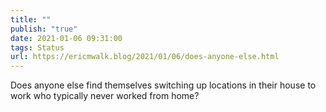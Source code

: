 ```yaml
---
title: ""
publish: "true"
date: 2021-01-06 09:31:00
tags: Status
url: https://ericmwalk.blog/2021/01/06/does-anyone-else.html
---
```


Does anyone else find themselves switching up locations in their house to work who typically never worked from home?